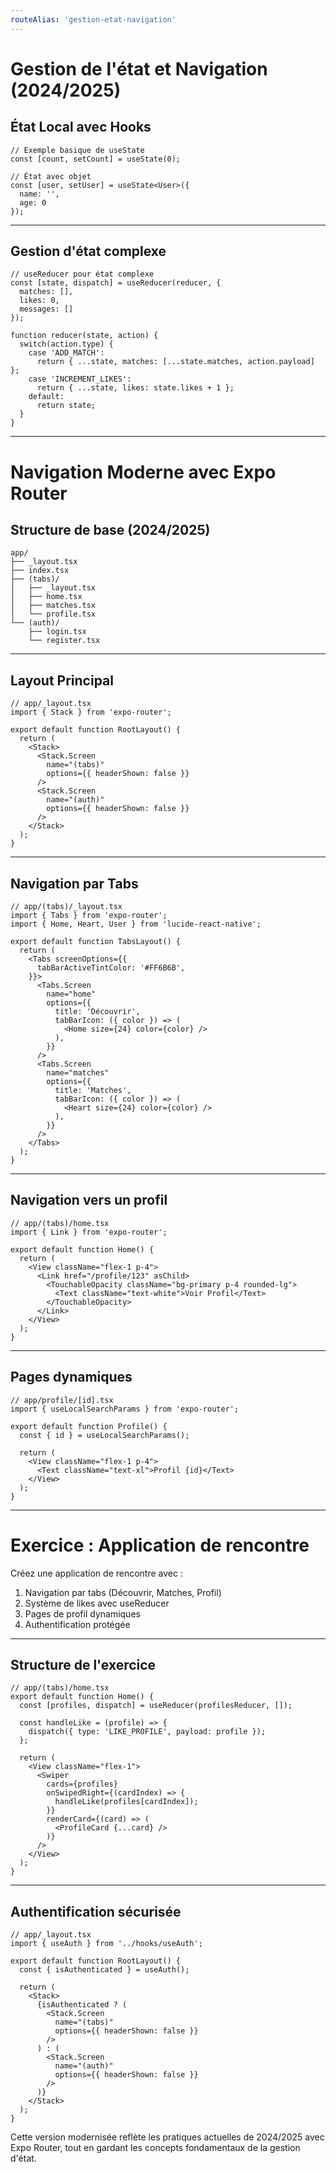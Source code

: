 ```yaml
---
routeAlias: 'gestion-etat-navigation'
---
```


# Gestion de l'état et Navigation (2024/2025)

## État Local avec Hooks

```tsx
// Exemple basique de useState
const [count, setCount] = useState(0);

// État avec objet
const [user, setUser] = useState<User>({ 
  name: '', 
  age: 0 
});
```

---

## Gestion d'état complexe

```tsx
// useReducer pour état complexe
const [state, dispatch] = useReducer(reducer, { 
  matches: [],
  likes: 0,
  messages: [] 
});

function reducer(state, action) {
  switch(action.type) {
    case 'ADD_MATCH':
      return { ...state, matches: [...state.matches, action.payload] };
    case 'INCREMENT_LIKES':
      return { ...state, likes: state.likes + 1 };
    default:
      return state;
  }
}
```

---

# Navigation Moderne avec Expo Router

## Structure de base (2024/2025)

```
app/
├── _layout.tsx
├── index.tsx
├── (tabs)/
│   ├── _layout.tsx
│   ├── home.tsx
│   ├── matches.tsx
│   └── profile.tsx
└── (auth)/
    ├── login.tsx
    └── register.tsx
```

---

## Layout Principal

```tsx
// app/_layout.tsx
import { Stack } from 'expo-router';

export default function RootLayout() {
  return (
    <Stack>
      <Stack.Screen 
        name="(tabs)" 
        options={{ headerShown: false }} 
      />
      <Stack.Screen 
        name="(auth)" 
        options={{ headerShown: false }} 
      />
    </Stack>
  );
}
```

---

## Navigation par Tabs

```tsx
// app/(tabs)/_layout.tsx
import { Tabs } from 'expo-router';
import { Home, Heart, User } from 'lucide-react-native';

export default function TabsLayout() {
  return (
    <Tabs screenOptions={{
      tabBarActiveTintColor: '#FF6B6B',
    }}>
      <Tabs.Screen
        name="home"
        options={{
          title: 'Découvrir',
          tabBarIcon: ({ color }) => (
            <Home size={24} color={color} />
          ),
        }}
      />
      <Tabs.Screen
        name="matches"
        options={{
          title: 'Matches',
          tabBarIcon: ({ color }) => (
            <Heart size={24} color={color} />
          ),
        }}
      />
    </Tabs>
  );
}
```

---

## Navigation vers un profil

```tsx
// app/(tabs)/home.tsx
import { Link } from 'expo-router';

export default function Home() {
  return (
    <View className="flex-1 p-4">
      <Link href="/profile/123" asChild>
        <TouchableOpacity className="bg-primary p-4 rounded-lg">
          <Text className="text-white">Voir Profil</Text>
        </TouchableOpacity>
      </Link>
    </View>
  );
}
```

---

## Pages dynamiques

```tsx
// app/profile/[id].tsx
import { useLocalSearchParams } from 'expo-router';

export default function Profile() {
  const { id } = useLocalSearchParams();
  
  return (
    <View className="flex-1 p-4">
      <Text className="text-xl">Profil {id}</Text>
    </View>
  );
}
```

---

# Exercice : Application de rencontre

Créez une application de rencontre avec :

1. Navigation par tabs (Découvrir, Matches, Profil)
2. Système de likes avec useReducer
3. Pages de profil dynamiques
4. Authentification protégée

---

## Structure de l'exercice

```tsx
// app/(tabs)/home.tsx
export default function Home() {
  const [profiles, dispatch] = useReducer(profilesReducer, []);
  
  const handleLike = (profile) => {
    dispatch({ type: 'LIKE_PROFILE', payload: profile });
  };

  return (
    <View className="flex-1">
      <Swiper
        cards={profiles}
        onSwipedRight={(cardIndex) => {
          handleLike(profiles[cardIndex]);
        }}
        renderCard={(card) => (
          <ProfileCard {...card} />
        )}
      />
    </View>
  );
}
```

---

## Authentification sécurisée

```tsx
// app/_layout.tsx
import { useAuth } from '../hooks/useAuth';

export default function RootLayout() {
  const { isAuthenticated } = useAuth();

  return (
    <Stack>
      {isAuthenticated ? (
        <Stack.Screen 
          name="(tabs)" 
          options={{ headerShown: false }} 
        />
      ) : (
        <Stack.Screen 
          name="(auth)" 
          options={{ headerShown: false }} 
        />
      )}
    </Stack>
  );
}
```

Cette version modernisée reflète les pratiques actuelles de 2024/2025 avec Expo Router, tout en gardant les concepts fondamentaux de la gestion d'état.
